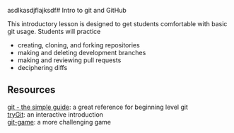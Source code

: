 asdlkasdjflajksdf# Intro to git and GitHub

This introductory lesson is designed to get students
comfortable with basic git usage.
Students will practice
* creating, cloning, and forking repositories
* making and deleting development branches
* making and reviewing pull requests
* deciphering diffs

## Resources

[git - the simple guide](http://rogerdudler.github.io/git-guide/): a great reference for beginning level git  
[tryGit](https://try.github.io/levels/1/challenges/1): an interactive introduction  
[git-game](https://www.git-game.com/): a more challenging game
